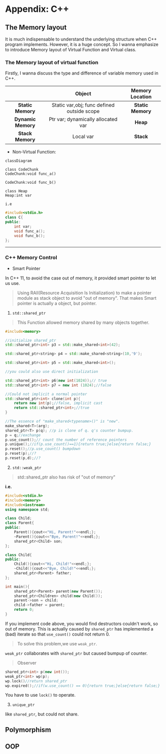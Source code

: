 # Appendix: C++

## The Memory layout

It is much indispensable to understand the underlying structure when C++ program implements. However, it is a huge concept. So I wanna emphasize to introduce Memory layout of Virtual Function and Virtual class.

### The Memory layout of virtual function

Firstly, I wanna discuss the type and difference of variable memory used in C++.

|  |Object|Memory Location
|:--:|:--:|:--:|
|**Static Memory**| Static var,obj; func defined outside scope  | **Static Memory**  |
|**Dynamic Memory**  | Ptr var; dynamically allocated var  |  **Heap** |
| **Stack Memory**  | Local var  | **Stack**  |



* Non-Virtual Function:

```mermaid
classDiagram

class CodeChunk
CodeChunk:void func_a()

CodeChunk:void func_b()

class Heap
Heap:int var

```

```i.e```

```cpp
#include<stdio.h>
class C{
public:
    int var;
    void func_a();
    void func_b();
};

```

********

### C++ Memory Control

* Smart Pointer

In C++ 11, to avoid the case out of memory, it provided smart pointer to let us use.

>Using RAII(Resource Acquisition Is Initialization) to make a pointer module as stack object to avoid "out of memory". That makes Smart pointer is actually a object, but pointer.

1. ```std::shared_ptr```

>This Function allowed memory shared by many objects together.

```cpp
#include<memory>

//initialize shared_ptr
std::shared_ptr<int> p3 = std::make_shared<int>(42);

std::shared_ptr<string> p4 = std::make_shared<string>(10,'9');

std::shared_ptr<int> p5 = std::make_shared<int>();

//you could also use direct initialization

std::shared_ptr<int> p6(new int(1024));// true
std::shared_ptr<int> p7 = new int (1024);//false

//Could not implicit a normal pointer
std::shared_ptr<int> clone(int p){
	return new int(p);//false, implicit cast
	return std::shared_ptr<int>;//true
}

//The essence of "make_shared<typename>()" is "new".
make_shared<T>(arg);
shared_ptr<T> p(q); //p is clone of q. q's counter bumpup.
p = q;//exchange
p.use_count();// count the number of reference pointers
p.unique();//if(p.use_count()==1){return true;}else{return false;}
p.reset();//p.use_count() bumpdown
p.reset(p);//?
p.reset(p,d);//?
```

2. ```std::weak_ptr```

>std::shared_ptr also has risk of "out of memory"

**i.e.**

```cpp
#include<stdio.h>
#include<memory>
#include<iostream>
using namespace std;

class Child;
class Parent{
public:
	Parent(){cout<<"Hi, Parent!"<<endl;};
	~Parent(){cout<<"Bye, Parent!"<<endl;};
	shared_ptr<Child> son;
};

class Child{
public:
	Child(){cout<<"Hi, Child!"<<endl;};
	~Child(){cout<<"Bye, Child!"<<endl;};
	shared_ptr<Parent> father;
};

int main(){
	shared_ptr<Parent> parent(new Parent());
	shared_ptr<Children> child(new Child());
	parent->son = child;
	child->father = parent;
	return 0;
}
```

If you implement code above, you would find destructors couldn't work, so out of memory. This is actually caused by ```shared_ptr``` has implemented a (bad) iterate so that ```use_count()``` could not return 0.

>To solve this problem,we use ```weak_ptr```.

```weak_ptr``` collaborates with ```shared_ptr``` but caused bumpup of counter.

>Observer

```cpp
shared_ptr<int> p(new int());
weak_ptr<int> wp(p);
wp.lock()//return shared_ptr
wp.expired();//if(w.use_count() == 0){return true;}else{return false;}
```

You have to use ```lock()``` to operate.

3. ```unique_ptr```

like ```shared_ptr```, but could not share.

## Polymorphism

## OOP
